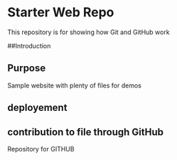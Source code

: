 # Starter Web Repo

This repository is for showing how Git and GitHub work

##Introduction

## Purpose

Sample website with plenty of files for demos

## deployement

## contribution to file through GitHub

Repository for GITHUB
